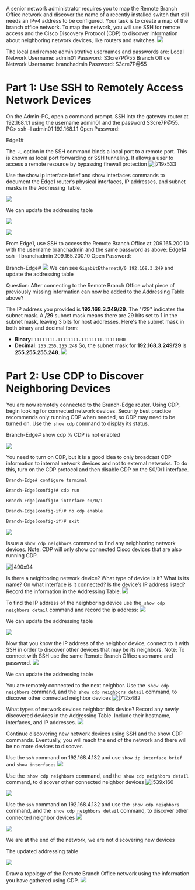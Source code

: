 A senior network administrator requires you to map the Remote Branch Office network and discover the name of a recently installed switch that still needs an IPv4 address to be configured. Your task is to create a map of the branch office network. To map the network, you will use SSH for remote access and the Cisco Discovery Protocol (CDP) to discover information about neighboring network devices, like routers and switches.
![](https://i.imgur.com/KUa2VuO.png)

The local and remote administrative usernames and passwords are:
Local Network
Username: admin01
Password: S3cre7P@55
Branch Office Network
Username: branchadmin
Password: S3cre7P@55

# Part 1: Use SSH to Remotely Access Network Devices

On the Admin-PC, open a command prompt.
SSH into the gateway router at 192.168.1.1 using the username admin01 and the password S3cre7P@55.
PC> ssh –l admin01 192.168.1.1
Open
Password:
 
Edge1#

The `-L` option in the SSH command binds a local port to a remote port. This is known as local port forwarding or SSH tunneling. It allows a user to access a remote resource by bypassing firewall protection
![|719x533](https://i.imgur.com/CZ7bjMY.png)

Use the show ip interface brief and show interfaces commands to document the Edge1 router’s physical interfaces, IP addresses, and subnet masks in the Addressing Table.

![](https://i.imgur.com/1rV3DGM.png)


We can update the addressing table

![](https://i.imgur.com/nw3mmpe.png)

![](https://i.imgur.com/CMjgEyh.png)


From Edge1, use SSH to access the Remote Branch Office at 209.165.200.10 with the username branchadmin and the same password as above:
Edge1# ssh –l branchadmin 209.165.200.10
Open
Password:

Branch-Edge#
![](https://i.imgur.com/QHmgUcq.png)
We can see `GigabitEthernet0/0 192.168.3.249` and update the addressing table

Question:
After connecting to the Remote Branch Office what piece of previously missing information can now be added to the Addressing Table above?

The IP address you provided is **192.168.3.249/29**. The "/29" indicates the subnet mask.
A **/29** subnet mask means there are 29 bits set to **1** in the subnet mask, leaving 3 bits for host addresses. Here's the subnet mask in both binary and decimal form:
- **Binary:** `11111111.11111111.11111111.11111000`
- **Decimal:** `255.255.255.248`
So, the subnet mask for **192.168.3.249/29** is **255.255.255.248**.
![](https://i.imgur.com/Seh9nFE.png)

# Part 2: Use CDP to Discover Neighboring Devices
You are now remotely connected to the Branch-Edge router. Using CDP, begin looking for connected network devices.
Security best practice recommends only running CDP when needed, so CDP may need to be turned on. Use the` show cdp` command to display its status.

Branch-Edge# show cdp
% CDP is not enabled

![](https://i.imgur.com/J2HBixI.png)

  You need to turn on CDP, but it is a good idea to only broadcast CDP information to internal network devices and not to external networks. To do this, turn on the CDP protocol and then disable CDP on the S0/0/1 interface.
```
Branch-Edge# configure terminal

Branch-Edge(config)# cdp run

Branch-Edge(config)# interface s0/0/1

Branch-Edge(config-if)# no cdp enable

Branch-Edge(config-if)# exit
```

![](https://i.imgur.com/4PfCaLW.png)

Issue a `show cdp neighbors` command to find any neighboring network devices.
Note: CDP will only show connected Cisco devices that are also running CDP.

![|490x94](https://i.imgur.com/cNb0RmJ.png)

Is there a neighboring network device? What type of device is it? What is its name? On what interface is it connected? Is the device’s IP address listed? Record the information in the Addressing Table.
![](https://i.imgur.com/vR6Ow6U.png)

To find the IP address of the neighboring device use the` show cdp neighbors detail` command and record the ip address:
![](https://i.imgur.com/403ldJr.png)


We can update the addressing table

![](https://i.imgur.com/P3qqCKd.png)

Now that you know the IP address of the neighbor device, connect to it with SSH in order to discover other devices that may be its neighbors.
Note: To connect with SSH use the same Remote Branch Office username and password.
![](https://i.imgur.com/vPTXTPc.png)

We can update the addressing table

You are remotely connected to the next neighbor. Use the` show cdp neighbors` command, and the` show cdp neighbors detail` command, to discover other connected neighbor devices
![|712x482](https://i.imgur.com/JNzXIC3.png)

What types of network devices neighbor this device? Record any newly discovered devices in the Addressing Table. Include their hostname, interfaces, and IP addresses.
![](https://i.imgur.com/aQdg1ff.png)


Continue discovering new network devices using SSH and the show CDP commands. Eventually, you will reach the end of the network and there will be no more devices to discover.

Use the `ssh` command on 192.168.4.132 and use `show ip interface brief` and `show interfaces`
![](https://i.imgur.com/LuiKs1d.png)

Use the` show cdp neighbors` command, and the` show cdp neighbors detail` command, to discover other connected neighbor devices
![|539x160](https://i.imgur.com/EfnYBPZ.png)

![](https://i.imgur.com/M7OrvC9.png)

Use the `ssh` command on 192.168.4.132 and use the` show cdp neighbors` command, and the` show cdp neighbors detail` command, to discover other connected neighbor devices
![](https://i.imgur.com/5moCm8Q.png)

![](https://i.imgur.com/nH2ViOY.png)

We are at the end of the network, we are not discovering new devices

The updated addressing table

![](https://i.imgur.com/zGNfgnh.png)

Draw a topology of the Remote Branch Office network using the information you have gathered using CDP.
![](https://i.imgur.com/faisMTc.png)
